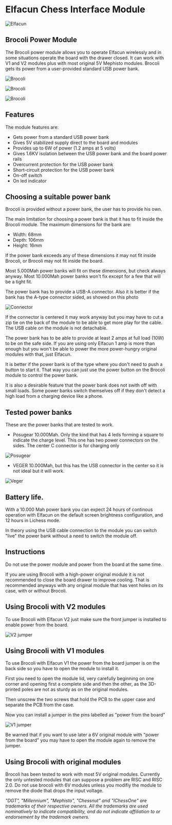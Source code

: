 # Elfacun Chess Interface Module

![Elfacun](./images/pic7.jpg)

## Brocoli Power Module

The Brocoli power module allows you to operate Elfacun wirelessly and in some situations operate the board with the drawer closed. It can work with V1 and V2 modules plus with most original 5V Mephisto modules. Brocoli gets its power from a user-provided standard USB power bank.

![Brocoli](./images/BROCOLI_1.JPG)

![Brocoli](./images/BROCOLI_2.JPG)

![Brocoli](./images/BROCOLI_3.JPG)

## Features


The module features are:

* Gets power from a standard USB power bank
* Gives 5V stabilized supply direct to the board and modules
* Provides up to 6W of power (1.2 amps at 5 volts)
* Gives 1.6KV isolation between the USB power bank and the board power rails
* Overcurrent protection for the USB power bank
* Short-circuit protection for the USB power bank
* On-off switch
* On led indicator


## Choosing a suitable power bank

Brocoli is provided without a power bank, the user has to provide his own.

The main limitation for choosing a power bank is that it has to fit inside the Brocoli module. The maximum dimensions for the bank are:

* Width: 68mm
* Depth: 106mm
* Height: 16mm

If the power bank exceeds any of these dimensions it may not fit inside Brocoli, or Brocoli may not fit inside the board.

Most 5.000Mah power banks will fit on these dimensions, but check always anyway. Most 10.000Mah power banks won't fix except for a few that will be a tight fit.

The power bank has to provide a USB-A connector. Also it is better if the bank has the A-type connector sided, as showed on this photo

![Connector](./images/A_SIDED.png)

If the connector is centered it may work anyway but you may have to cut a zip tie on the back of the module to be able to get more play for the cable. The USB cable on the module is not detachable.

The power bank has to be able to provide at least 2 amps at full load (10W) to be on the safe side. If you are using only Elfacun 1 amp is more than enough but you won't be able to power the more power-hungry original modules with that, just Elfacun.

It is better if the power bank is of the type where you don't need to push a button to start it. That way you can just use the power button on the Brocoli module to control the power bank.

It is also a desirable feature that the power bank does not swith off with small loads. Some power banks switch themselves off if they don't detect a high load from a charging device like a phone.


## Tested power banks

These are the power banks that are tested to work.

* Posugear 10.000Mah. Only the kind that has 4 leds forming a square to indicate the charge level. This one has two power connectors on the sides. The center C connector is for charging only

![Posugear](./images/POSUGEAR.png)

* VEGER 10.000Mah, but this has the USB connector in the center so it is not ideal but it will work.

![Veger](./images/VEGER.png)

## Battery life.

With a 10.000 Mah power bank you can expect 24 hours of continous operation with Elfacun on the default screen brightness configuration, and 12 hours in Lichess mode.

In theory using the USB cable connection to the module you can switch "live" the power bank without a need to switch the module off.


## Instructions

Do not use the power module and power from the board at the same time.

If you are using Brocoli with a high-power original module it is not recommended to close the board drawer to improve cooling. That is recommended anyways with any original module that has vent holes on its case, with or without Brocoli.


## Using Brocoli with V2 modules

To use Brocoli with Elfacun V2 just make sure the front jumper is installed to enable power from the board.

![V2 jumper](./images/FRONT_JUMPER.jpg)

## Using Brocoli with V1 modules

To use Brocoli with Elfacun V1 the power from the board jumper is on the back side so you have to open the module to install it.

First you need to open the module lid, very carefully beginning on one corner and opening first a complete side and then the other, as the 3D-printed poles are not as sturdy as on the original modules.

Then unscrew the two screws that hold the PCB to the upper case and separate the PCB from the case.

Now you can install a jumper in the pins labelled as "power from the board"

![V1 jumper](./images/V1J2.JPG)

Be warned that if you want to use later a 6V original module with "power from the board" you may have to open the module again to remove the jumper.



## Using Brocoli with original modules

Brocoli has been tested to work with most 5V original modules. Currently the only untested modules that can suppose a problem are RISC and RISC 2.0. Do not use brocoli with 6V modules unless you modifiy the module to remove the diode that drops the input voltage.


_"DGT", "Millennium", "Mephisto", "Chessnut" and "IChessOne" are trademarks of their respective owners.
All the trademarks are used nominatively to indicate compatibility, and do not indicate affiliation to or endorsement by the trademark owners._
